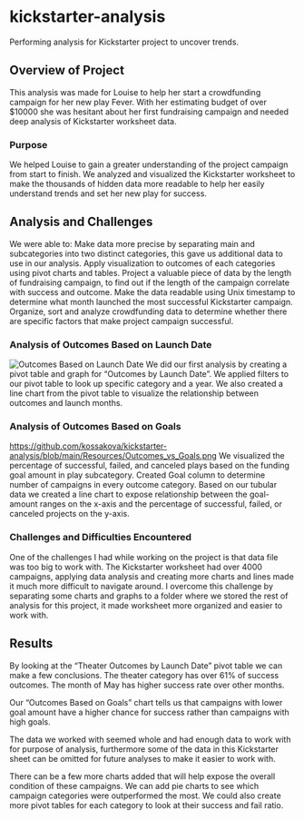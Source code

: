 # kickstarter-analysis
Performing analysis for Kickstarter project to uncover trends.

## Overview of Project
This analysis was made for Louise to help her start a crowdfunding campaign for her new play Fever. 
With her estimating budget of over $10000 she was hesitant about her first fundraising campaign and needed deep analysis of Kickstarter worksheet data.

### Purpose
We helped Louise to gain a greater understanding of the project campaign from start to finish.
We analyzed and visualized the Kickstarter worksheet to make the thousands of hidden data more readable to help her easily understand trends and set her new play for success. 

## Analysis and Challenges
We were able to:
Make data more precise by separating main and subcategories into two distinct categories, this gave us additional data to use in our analysis. 
Apply visualization to outcomes of each categories using pivot charts and tables. 
Project a valuable piece of data by the length of fundraising campaign, to find out if the length of the campaign correlate with success and outcome.
Make the data readable using Unix timestamp to determine what month launched the most successful Kickstarter campaign. 
Organize, sort and analyze crowdfunding data to determine whether there are specific factors that make project campaign successful. 

### Analysis of Outcomes Based on Launch Date
![Outcomes Based on Launch Date](https://user-images.githubusercontent.com/88459985/129804055-a1a0f95e-acc2-4ff4-9d58-47632104d29f.png)
We did our first analysis by creating a pivot table and graph for “Outcomes by Launch Date”. 
We applied filters to our pivot table to look up specific category and a year. 
We also created a line chart from the pivot table to visualize the relationship between outcomes and launch months. 

### Analysis of Outcomes Based on Goals
https://github.com/kossakova/kickstarter-analysis/blob/main/Resources/Outcomes_vs_Goals.png
We visualized the percentage of successful, failed, and canceled plays based on the funding goal amount in play subcategory. 
Created Goal column to determine number of campaigns in every outcome category. 
Based on our tubular data we created a line chart to expose relationship between the goal-amount ranges on the x-axis and the percentage of successful, failed, or canceled projects on the y-axis.

### Challenges and Difficulties Encountered
One of the challenges I had while working on the project is that data file was too big to work with. 
The Kickstarter worksheet had over 4000 campaigns, applying data analysis and creating more charts and lines made it much more difficult to navigate around. 
I overcome this challenge by separating some charts and graphs to a folder where we stored the rest of analysis for this project, it made worksheet more organized and easier to work with.

## Results
By looking at the “Theater Outcomes by Launch Date” pivot table we can make a few conclusions. 
The theater category has over 61% of success outcomes. 
The month of May has higher success rate over other months. 

Our “Outcomes Based on Goals” chart tells us that campaigns with lower goal amount have a higher chance for success rather than campaigns with high goals.

The data we worked with seemed whole and had enough data to work with for purpose of analysis, furthermore some of the data in this Kickstarter sheet can be omitted for future analyses to make it easier to work with.

There can be a few more charts added that will help expose the overall condition of these campaigns. We can add pie charts to see which campaign categories were outperformed the most. 
We could also create more pivot tables for each category to look at their success and fail ratio. 
